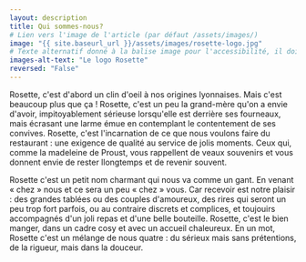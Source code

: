 ```yaml
---
layout: description
title: Qui sommes-nous?
# Lien vers l'image de l'article (par défaut /assets/images/)
image: "{{ site.baseurl_url }}/assets/images/rosette-logo.jpg"
# Texte alternatif donné à la balise image pour l'accessibilité, il doit décrire l'image succintement.
images-alt-text: "Le logo Rosette"
reversed: "False"
---
```

Rosette, c'est d'abord un clin d'oeil à nos origines lyonnaises. Mais c'est beaucoup plus que ça ! Rosette, c'est un peu la grand-mère qu'on a envie d'avoir, impitoyablement sérieuse lorsqu'elle est derrière ses fourneaux, mais écrasant une larme émue en contemplant le contentement de ses convives. Rosette, c'est l'incarnation de ce que nous voulons faire du restaurant : une exigence de qualité au service de jolis moments. Ceux qui, comme la madeleine de Proust, vous rappellent de veaux souvenirs et vous donnent envie de rester llongtemps et de revenir souvent.

Rosette c'est un petit nom charmant qui nous va comme un gant. En venant « chez » nous et ce sera un peu « chez » vous. Car recevoir est notre plaisir : des grandes tablées ou des couples d'amoureux, des rires qui seront un peu trop fort parfois, ou au contraire discrets et complices, et toujouirs accompagnés d'un joli repas et d'une belle bouteille. Rosette, c'est le bien manger, dans un cadre cosy et avec un accueil chaleureux. En un mot, Rosette c'est un mélange de nous quatre : du sérieux mais sans prétentions, de la rigueur, mais dans la douceur.